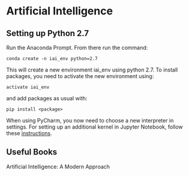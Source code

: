 # Artificial Intelligence

## Setting up Python 2.7
Run the Anaconda Prompt. From there run the command:

```
conda create -n iai_env python=2.7
```

This will create a new environment iai_env using python 2.7. To install packages, you need to activate the new environment using:

```
activate iai_env
```

and add packages as usual with:

```
pip install <package>
```

When using PyCharm, you now need to choose a new interpreter in settings. For setting up an additional kernel in Jupyter Notebook, follow these [instructions](http://ipython.readthedocs.io/en/stable/install/kernel_install.html "Link to Forum").

## Useful Books
Artificial Intelligence: A Modern Approach

